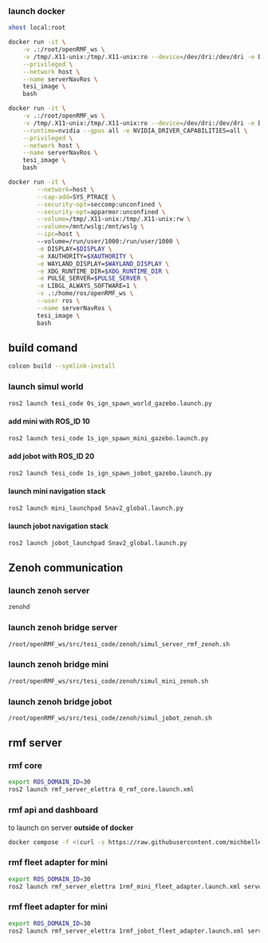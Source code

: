 ### launch docker

```bash
xhost local:root
```

```bash
docker run -it \
    -v .:/root/openRMF_ws \
    -v /tmp/.X11-unix:/tmp/.X11-unix:ro --device=/dev/dri:/dev/dri -e DISPLAY=$DISPLAY \
    --privileged \
    --network host \
    --name serverNavRos \
    tesi_image \
    bash
```

```bash
docker run -it \
    -v .:/root/openRMF_ws \
    -v /tmp/.X11-unix:/tmp/.X11-unix:ro --device=/dev/dri:/dev/dri -e DISPLAY=$DISPLAY \
    --runtime=nvidia --gpus all -e NVIDIA_DRIVER_CAPABILITIES=all \
    --privileged \
    --network host \
    --name serverNavRos \
    tesi_image \
    bash
```

```bash
docker run -it \
        --network=host \
        --cap-add=SYS_PTRACE \
        --security-opt=seccomp:unconfined \
        --security-opt=apparmor:unconfined \
        --volume=/tmp/.X11-unix:/tmp/.X11-unix:rw \
        --volume=/mnt/wslg:/mnt/wslg \
        --ipc=host \ 
        --volume=/run/user/1000:/run/user/1000 \
        -e DISPLAY=$DISPLAY \
        -e XAUTHORITY=$XAUTHORITY \
        -e WAYLAND_DISPLAY=$WAYLAND_DISPLAY \
        -e XDG_RUNTIME_DIR=$XDG_RUNTIME_DIR \
        -e PULSE_SERVER=$PULSE_SERVER \
        -e LIBGL_ALWAYS_SOFTWARE=1 \
        -v .:/home/ros/openRMF_ws \
        --user ros \
        --name serverNavRos \
        tesi_image \
        bash
```

## build comand

```bash
colcon build --symlink-install
```


### launch simul world

```bash
ros2 launch tesi_code 0s_ign_spawn_world_gazebo.launch.py
```

#### add mini with ROS_ID 10

```bash
ros2 launch tesi_code 1s_ign_spawn_mini_gazebo.launch.py
```

#### add jobot with ROS_ID 20

```bash
ros2 launch tesi_code 1s_ign_spawn_jobot_gazebo.launch.py
```

#### launch mini navigation stack 
```bash
ros2 launch mini_launchpad Snav2_global.launch.py
```

#### launch jobot navigation stack 
```bash
ros2 launch jobot_launchpad Snav2_global.launch.py
```

## Zenoh communication

### launch zenoh server
```bash
zenohd
```

### launch zenoh bridge server 
```bash
/root/openRMF_ws/src/tesi_code/zenoh/simul_server_rmf_zenoh.sh
```

### launch zenoh bridge mini
```bash
/root/openRMF_ws/src/tesi_code/zenoh/simul_mini_zenoh.sh
```

### launch zenoh bridge jobot
```bash
/root/openRMF_ws/src/tesi_code/zenoh/simul_jobot_zenoh.sh
```

## rmf server

### rmf core

```bash
export ROS_DOMAIN_ID=30
ros2 launch rmf_server_elettra 0_rmf_core.launch.xml
```

### rmf api and dashboard

to launch on server **outside of docker**

```bash
docker compose -f <(curl -s https://raw.githubusercontent.com/michbelle/RMF_server/cb467cfdddeabfc3a877e32934d323016416cd2b/Docker_f/dockerCompose_api_dashboard/compose.yml) up
```

### rmf fleet adapter for mini
```bash
export ROS_DOMAIN_ID=30
ros2 launch rmf_server_elettra 1rmf_mini_fleet_adapter.launch.xml server_uri:="ws://localhost:8000/_internal"
```

### rmf fleet adapter for mini
```bash
export ROS_DOMAIN_ID=30
ros2 launch rmf_server_elettra 1rmf_jobot_fleet_adapter.launch.xml server_uri:="ws://localhost:8000/_internal"
```
